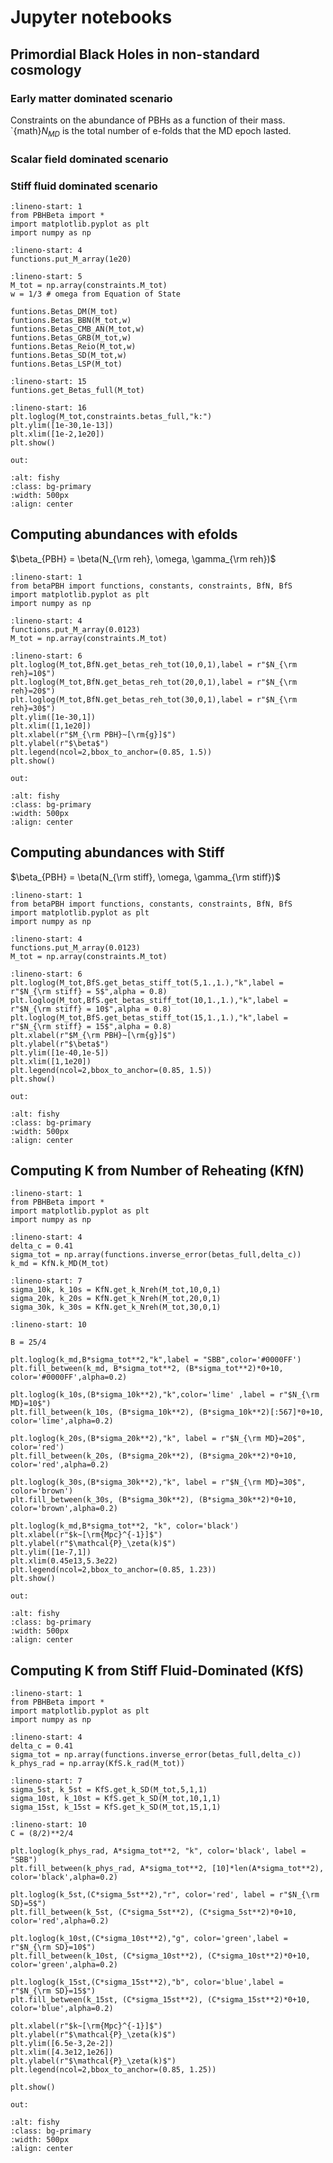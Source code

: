 # Jupyter notebooks

## Primordial Black Holes in non-standard cosmology

### Early matter dominated scenario


Constraints on the abundance of PBHs as a function of their mass.
`{math}$N_{MD}$ is the total number of e-folds that the MD epoch lasted.

### Scalar field dominated scenario

### Stiff fluid dominated scenario

```{code-block} python
:lineno-start: 1
from PBHBeta import *
import matplotlib.pyplot as plt
import numpy as np
```

```{code-block} python
:lineno-start: 4
functions.put_M_array(1e20)
```

```{code-block} python
:lineno-start: 5
M_tot = np.array(constraints.M_tot)
w = 1/3 # omega from Equation of State

funtions.Betas_DM(M_tot)
funtions.Betas_BBN(M_tot,w)
funtions.Betas_CMB_AN(M_tot,w)
funtions.Betas_GRB(M_tot,w)
funtions.Betas_Reio(M_tot,w)
funtions.Betas_SD(M_tot,w)
funtions.Betas_LSP(M_tot)
```

```{code-block} python
:lineno-start: 15
funtions.get_Betas_full(M_tot)
```

```{code-block} python
:lineno-start: 16
plt.loglog(M_tot,constraints.betas_full,"k:")
plt.ylim([1e-30,1e-13])
plt.xlim([1e-2,1e20])
plt.show()
```
`out:`
```{figure} img/betas_full.png
:alt: fishy
:class: bg-primary
:width: 500px
:align: center
```

## Computing abundances with efolds

$\beta_{PBH} = \beta(N_{\rm reh}, \omega, \gamma_{\rm reh})$

```{code-block} python
:lineno-start: 1
from betaPBH import functions, constants, constraints, BfN, BfS
import matplotlib.pyplot as plt
import numpy as np
```

```{code-block} python
:lineno-start: 4
functions.put_M_array(0.0123)
M_tot = np.array(constraints.M_tot)
```

```{code-block}
:lineno-start: 6
plt.loglog(M_tot,BfN.get_betas_reh_tot(10,0,1),label = r"$N_{\rm reh}=10$")
plt.loglog(M_tot,BfN.get_betas_reh_tot(20,0,1),label = r"$N_{\rm reh}=20$")
plt.loglog(M_tot,BfN.get_betas_reh_tot(30,0,1),label = r"$N_{\rm reh}=30$")
plt.ylim([1e-30,1])
plt.xlim([1,1e20])
plt.xlabel(r"$M_{\rm PBH}~[\rm{g}]$")
plt.ylabel(r"$\beta$")
plt.legend(ncol=2,bbox_to_anchor=(0.85, 1.5))
plt.show()
```

`out:`
```{figure} img/BfN.png
:alt: fishy
:class: bg-primary
:width: 500px
:align: center
```


## Computing abundances with Stiff

$\beta_{PBH} = \beta(N_{\rm stiff}, \omega, \gamma_{\rm stiff})$

```{code-block} python
:lineno-start: 1
from betaPBH import functions, constants, constraints, BfN, BfS
import matplotlib.pyplot as plt
import numpy as np
```

```{code-block} python
:lineno-start: 4
functions.put_M_array(0.0123)
M_tot = np.array(constraints.M_tot)
```

```{code-block}
:lineno-start: 6
plt.loglog(M_tot,BfS.get_betas_stiff_tot(5,1.,1.),"k",label = r"$N_{\rm stiff} = 5$",alpha = 0.8)
plt.loglog(M_tot,BfS.get_betas_stiff_tot(10,1.,1.),"k",label = r"$N_{\rm stiff} = 10$",alpha = 0.8)
plt.loglog(M_tot,BfS.get_betas_stiff_tot(15,1.,1.),"k",label = r"$N_{\rm stiff} = 15$",alpha = 0.8)
plt.xlabel(r"$M_{\rm PBH}~[\rm{g}]$")
plt.ylabel(r"$\beta$")
plt.ylim([1e-40,1e-5])
plt.xlim([1,1e20])
plt.legend(ncol=2,bbox_to_anchor=(0.85, 1.5))
plt.show()
```
`out:`
```{figure} img/BfS.png
:alt: fishy
:class: bg-primary
:width: 500px
:align: center
```

## Computing K from Number of Reheating (KfN)

```{code-block} python
:lineno-start: 1
from PBHBeta import *
import matplotlib.pyplot as plt
import numpy as np
```

```{code-block} python
:lineno-start: 4
delta_c = 0.41
sigma_tot = np.array(functions.inverse_error(betas_full,delta_c))
k_md = KfN.k_MD(M_tot)
```

```{code-block}
:lineno-start: 7
sigma_10k, k_10s = KfN.get_k_Nreh(M_tot,10,0,1)
sigma_20k, k_20s = KfN.get_k_Nreh(M_tot,20,0,1)
sigma_30k, k_30s = KfN.get_k_Nreh(M_tot,30,0,1)
```

```{code-block}
:lineno-start: 10

B = 25/4

plt.loglog(k_md,B*sigma_tot**2,"k",label = "SBB",color='#0000FF')
plt.fill_between(k_md, B*sigma_tot**2, (B*sigma_tot**2)*0+10, color='#0000FF',alpha=0.2)

plt.loglog(k_10s,(B*sigma_10k**2),"k",color='lime' ,label = r"$N_{\rm MD}=10$")
plt.fill_between(k_10s, (B*sigma_10k**2), (B*sigma_10k**2)[:567]*0+10, color='lime',alpha=0.2)

plt.loglog(k_20s,(B*sigma_20k**2),"k", label = r"$N_{\rm MD}=20$", color='red')
plt.fill_between(k_20s, (B*sigma_20k**2), (B*sigma_20k**2)*0+10, color='red',alpha=0.2)

plt.loglog(k_30s,(B*sigma_30k**2),"k", label = r"$N_{\rm MD}=30$", color='brown')
plt.fill_between(k_30s, (B*sigma_30k**2), (B*sigma_30k**2)*0+10, color='brown',alpha=0.2)

plt.loglog(k_md,B*sigma_tot**2, "k", color='black')
plt.xlabel(r"$k~[\rm{Mpc}^{-1}]$")
plt.ylabel(r"$\mathcal{P}_\zeta(k)$")
plt.ylim([1e-7,1])
plt.xlim(0.45e13,5.3e22)
plt.legend(ncol=2,bbox_to_anchor=(0.85, 1.23))
plt.show()
```

`out:`
```{figure} img/KfN.png
:alt: fishy
:class: bg-primary
:width: 500px
:align: center
```

## Computing K from Stiff Fluid-Dominated (KfS)

```{code-block} python
:lineno-start: 1
from PBHBeta import *
import matplotlib.pyplot as plt
import numpy as np
```

```{code-block} python
:lineno-start: 4
delta_c = 0.41
sigma_tot = np.array(functions.inverse_error(betas_full,delta_c))
k_phys_rad = np.array(KfS.k_rad(M_tot))
```

```{code-block} python
:lineno-start: 7
sigma_5st, k_5st = KfS.get_k_SD(M_tot,5,1,1)
sigma_10st, k_10st = KfS.get_k_SD(M_tot,10,1,1)
sigma_15st, k_15st = KfS.get_k_SD(M_tot,15,1,1)
```

```{code-block} python
:lineno-start: 10
C = (8/2)**2/4

plt.loglog(k_phys_rad, A*sigma_tot**2, "k", color='black', label = "SBB")
plt.fill_between(k_phys_rad, A*sigma_tot**2, [10]*len(A*sigma_tot**2), color='black',alpha=0.2)

plt.loglog(k_5st,(C*sigma_5st**2),"r", color='red', label = r"$N_{\rm SD}=5$")
plt.fill_between(k_5st, (C*sigma_5st**2), (C*sigma_5st**2)*0+10, color='red',alpha=0.2)

plt.loglog(k_10st,(C*sigma_10st**2),"g", color='green',label = r"$N_{\rm SD}=10$")
plt.fill_between(k_10st, (C*sigma_10st**2), (C*sigma_10st**2)*0+10, color='green',alpha=0.2)

plt.loglog(k_15st,(C*sigma_15st**2),"b", color='blue',label = r"$N_{\rm SD}=15$")
plt.fill_between(k_15st, (C*sigma_15st**2), (C*sigma_15st**2)*0+10, color='blue',alpha=0.2)

plt.xlabel(r"$k~[\rm{Mpc}^{-1}]$")
plt.ylabel(r"$\mathcal{P}_\zeta(k)$")
plt.ylim([6.5e-3,2e-2])
plt.xlim([4.3e12,1e26])
plt.ylabel(r"$\mathcal{P}_\zeta(k)$")
plt.legend(ncol=2,bbox_to_anchor=(0.85, 1.25))

plt.show()
```
`out:`
```{figure} img/KfS.png
:alt: fishy
:class: bg-primary
:width: 500px
:align: center
```



